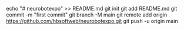 echo "# neurobotexpo" >> README.md
git init
git add README.md
git commit -m "first commit"
git branch -M main
git remote add origin https://github.com/hbsoftweb/neurobotexpo.git
git push -u origin main
